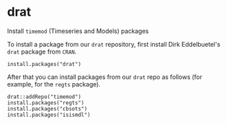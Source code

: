 # drat

Install `timemod` (Timeseries and Models) packages 

To install a package from our ```drat``` repository, first install Dirk Eddelbuetel's ```drat``` package from ```CRAN```.

```
install.packages("drat")
```

After that you can install packages from our ```drat``` repo as follows (for example, for the `regts` package).
```
drat::addRepo("timemod")
install.packages("regts")
install.packages("cbsots")
install.packages("isismdl")
```
